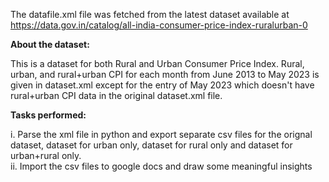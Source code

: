 The datafile.xml file was fetched from the latest dataset available at https://data.gov.in/catalog/all-india-consumer-price-index-ruralurban-0

**About the dataset:**

This is a dataset for both Rural and Urban Consumer Price Index. Rural, urban, and rural+urban  CPI for each month from June 2013 to May 2023 is given in dataset.xml except for the entry of May 2023 which doesn't have rural+urban CPI data in the original dataset.xml file.

**Tasks performed:**

i. Parse the xml file in python and export separate csv files for the orignal dataset, dataset for urban only, dataset for rural only and dataset for urban+rural only.<br>
ii. Import the csv files to google docs and draw some meaningful insights
